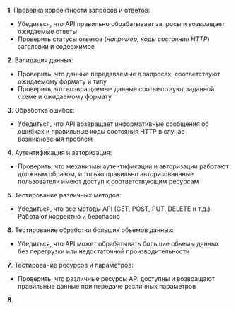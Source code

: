 **1**. Проверка корректности запросов и ответов:  
- Убедиться, что API правильно обрабатывает запросы и возвращает ожидаемые ответы
- Проверить статусы ответов (*например, коды состояния HTTP*) заголовки и содержимое

**2**. Валидация данных:   
- Проверить, что данные передаваемые в запросах, соответствуют ожидаемому формату и типу
- Проверить, что возвращаемые данные соответствуют заданной схеме и ожидаемому формату

**3**.  Обработка ошибок:  
- Убедиться, что API возвращает информативные сообщения об ошибках и правильные коды состояния HTTP в случае возникновения проблем

**4**.  Аутентификация и авторизация: 
- Проверить, что механизмы аутентификации и авторизации работают должным образом, и только правильно авторизованнные пользователи имеют доступ к соответствующим ресурсам   

**5**.  Тестирование различных методов:   
- Убедиться, что все методы API (GET, POST, PUT, DELETE и т.д.) Работают корректно и безопасно  

**6**.  Тестирование обработки больших обьемов данных:  
- Убедиться, что API может обрабатывать большие обьемы данных без перегрузки или недостаточной производительности  

**7**. Тестирование ресурсов и параметров:  
- Проверить, что различные ресурсы API доступны и возвращают правильные данные при передаче различных параметров  

**8**. 
